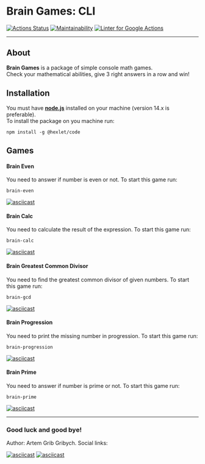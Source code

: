 # Brain Games: CLI
[![Actions Status](https://github.com/artem-prygin/frontend-project-lvl1/workflows/hexlet-check/badge.svg)](https://github.com/artem-prygin/frontend-project-lvl1/actions?query=workflow%3Ahexlet-check)
[![Maintainability](https://api.codeclimate.com/v1/badges/a99a88d28ad37a79dbf6/maintainability)](https://codeclimate.com/github/artem-prygin/frontend-project-lvl1)
[![Linter for Google Actions](https://github.com/artem-prygin/frontend-project-lvl1/workflows/Linter%20Github%20Actions/badge.svg)](https://github.com/artem-prygin/frontend-project-lvl1/actions?query=workflow%3A%22Linter+Github+Actions%22)

* * *
## About
**Brain Games** is a package of simple console math games. <br>
Check your mathematical abilities, give 3 right answers in a row and win!

## Installation
You must have [**node.js**](https://nodejs.org/en/) installed on your machine (version 14.x is preferable). <br>
To install the package on you machine run:
<pre><code>npm install -g @hexlet/code</code></pre>

## Games
#### Brain Even
You need to answer if number is even or not. To start this game run:
<pre><code>brain-even</code></pre>
[![asciicast](https://asciinema.org/a/wlxS3oTMtlSuVsFoMNvczFqrg.svg)](https://asciinema.org/a/wlxS3oTMtlSuVsFoMNvczFqrg)

#### Brain Calc
You need to calculate the result of the expression. To start this game run:
<pre><code>brain-calc</code></pre>
[![asciicast](https://asciinema.org/a/HSi0PdE4V7ix6QWntTNm9Cbk9.svg)](https://asciinema.org/a/HSi0PdE4V7ix6QWntTNm9Cbk9)

#### Brain Greatest Common Divisor
You need to find the greatest common divisor of given numbers. To start this game run:
<pre><code>brain-gcd</code></pre>
[![asciicast](https://asciinema.org/a/Bh0sYIJd1YOIViIojin8fkvti.svg)](https://asciinema.org/a/Bh0sYIJd1YOIViIojin8fkvti)

#### Brain Progression
You need to print the missing number in progression. To start this game run:
<pre><code>brain-progression</code></pre>
[![asciicast](https://asciinema.org/a/f8gQd4yi86OzPzMRiqmfvXcas.svg)](https://asciinema.org/a/f8gQd4yi86OzPzMRiqmfvXcas)

#### Brain Prime
You need to answer if number is prime or not. To start this game run: <pre><code>brain-prime</code></pre>
[![asciicast](https://asciinema.org/a/WEc5nEdJsILC6pj0aP7Fheqgx.svg)](https://asciinema.org/a/WEc5nEdJsILC6pj0aP7Fheqgx)

* * *

### Good luck and good bye!
Author: Artem Grib Gribych. Social links:

[![asciicast](https://upload.wikimedia.org/wikipedia/commons/thumb/2/21/VK.com-logo.svg/32px-VK.com-logo.svg.png)](https://vk.com/gribgribych)
[![asciicast](https://upload.wikimedia.org/wikipedia/commons/thumb/9/96/Instagram.svg/32px-Instagram.svg.png)](https://www.instagram.com/mushroomsgram/)

